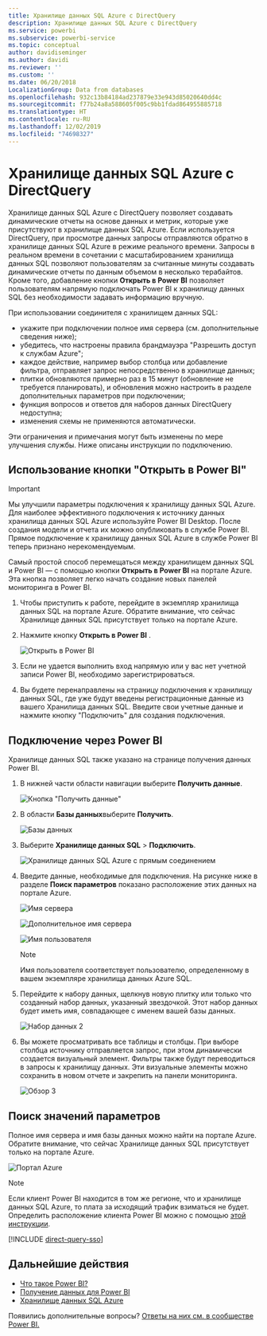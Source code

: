 ```yaml
---
title: Хранилище данных SQL Azure с DirectQuery
description: Хранилище данных SQL Azure с DirectQuery
ms.service: powerbi
ms.subservice: powerbi-service
ms.topic: conceptual
author: davidiseminger
ms.author: davidi
ms.reviewer: ''
ms.custom: ''
ms.date: 06/20/2018
LocalizationGroup: Data from databases
ms.openlocfilehash: 932c13b84184ad237879e33e943d85020640dd4c
ms.sourcegitcommit: f77b24a8a588605f005c9bb1fdad864955885718
ms.translationtype: HT
ms.contentlocale: ru-RU
ms.lasthandoff: 12/02/2019
ms.locfileid: "74698327"
---
```

# <a name="azure-sql-data-warehouse-with-directquery"></a>Хранилище данных SQL Azure с DirectQuery

Хранилище данных SQL Azure с DirectQuery позволяет создавать динамические отчеты на основе данных и метрик, которые уже присутствуют в хранилище данных SQL Azure. Если используется DirectQuery, при просмотре данных запросы отправляются обратно в хранилище данных SQL Azure в режиме реального времени. Запросы в реальном времени в сочетании с масштабированием хранилища данных SQL позволяют пользователям за считанные минуты создавать динамические отчеты по данным объемом в несколько терабайтов. Кроме того, добавление кнопки **Открыть в Power BI** позволяет пользователям напрямую подключать Power BI к хранилищу данных SQL без необходимости задавать информацию вручную.

При использовании соединителя с хранилищем данных SQL:

* укажите при подключении полное имя сервера (см. дополнительные сведения ниже);
* убедитесь, что настроены правила брандмауэра "Разрешить доступ к службам Azure";
* каждое действие, например выбор столбца или добавление фильтра, отправляет запрос непосредственно в хранилище данных;
* плитки обновляются примерно раз в 15 минут (обновление не требуется планировать),  и обновления можно настроить в разделе дополнительных параметров при подключении;
* функция вопросов и ответов для наборов данных DirectQuery недоступна;
* изменения схемы не применяются автоматически.

Эти ограничения и примечания могут быть изменены по мере улучшения службы. Ниже описаны инструкции по подключению.

## <a name="using-the-open-in-power-bi-button"></a>Использование кнопки "Открыть в Power BI"

> [!Important]
> Мы улучшили параметры подключения к хранилищу данных SQL Azure.  Для наиболее эффективного подключения к источнику данных хранилища данных SQL Azure используйте Power BI Desktop.  После создания модели и отчета их можно опубликовать в службе Power BI.  Прямое подключение к хранилищу данных SQL Azure в службе Power BI теперь признано нерекомендуемым.

Самый простой способ перемещаться между хранилищем данных SQL и Power BI — с помощью кнопки **Открыть в Power BI** на портале Azure. Эта кнопка позволяет легко начать создание новых панелей мониторинга в Power BI.

1. Чтобы приступить к работе, перейдите в экземпляр хранилища данных SQL на портале Azure. Обратите внимание, что сейчас Хранилище данных SQL присутствует только на портале Azure.

2. Нажмите кнопку **Открыть в Power BI** .

    ![Открыть в Power BI](media/service-azure-sql-data-warehouse-with-direct-connect/openinpowerbi.png)

3. Если не удается выполнить вход напрямую или у вас нет учетной записи Power BI, необходимо зарегистрироваться.

4. Вы будете перенаправлены на страницу подключения к хранилищу данных SQL, где уже будут введены регистрационные данные из вашего Хранилища данных SQL. Введите свои учетные данные и нажмите кнопку "Подключить" для создания подключения.

## <a name="connecting-through-power-bi"></a>Подключение через Power BI

Хранилище данных SQL также указано на странице получения данных Power BI. 

1. В нижней части области навигации выберите **Получить данные**.  

    ![Кнопка "Получить данные"](media/service-azure-sql-data-warehouse-with-direct-connect/getdatabutton.png)

2. В области **Базы данных**выберите **Получить**.

    ![Базы данных](media/service-azure-sql-data-warehouse-with-direct-connect/databases.png)

3. Выберите **Хранилище данных SQL** \> **Подключить**.

    ![Хранилище данных SQL Azure с прямым соединением](media/service-azure-sql-data-warehouse-with-direct-connect/azuresqldatawarehouseconnect.png)

4. Введите данные, необходимые для подключения. На рисунке ниже в разделе **Поиск параметров** показано расположение этих данных на портале Azure.

    ![Имя сервера](media/service-azure-sql-data-warehouse-with-direct-connect/servername.png)

    ![Дополнительное имя сервера](media/service-azure-sql-data-warehouse-with-direct-connect/servernamewithadvanced.png)

    ![Имя пользователя](media/service-azure-sql-data-warehouse-with-direct-connect/username.png)

   > [!NOTE]
   > Имя пользователя соответствует пользователю, определенному в вашем экземпляре хранилища данных Azure SQL.

5. Перейдите к набору данных, щелкнув новую плитку или только что созданный набор данных, указанный звездочкой. Этот набор данных будет иметь имя, совпадающее с именем вашей базы данных.

    ![Набор данных 2](media/service-azure-sql-data-warehouse-with-direct-connect/dataset2.png)

6. Вы можете просматривать все таблицы и столбцы. При выборе столбца источнику отправляется запрос, при этом динамически создается визуальный элемент. Фильтры также будут переводиться в запросы к хранилищу данных. Эти визуальные элементы можно сохранить в новом отчете и закрепить на панели мониторинга.

    ![Обзор 3](media/service-azure-sql-data-warehouse-with-direct-connect/explore3.png)

## <a name="finding-parameter-values"></a>Поиск значений параметров

Полное имя сервера и имя базы данных можно найти на портале Azure. Обратите внимание, что сейчас Хранилище данных SQL присутствует только на портале Azure.

![Портал Azure](media/service-azure-sql-data-warehouse-with-direct-connect/azureportal.png)

> [!NOTE]
> Если клиент Power BI находится в том же регионе, что и хранилище данных SQL Azure, то плата за исходящий трафик взиматься не будет. Определить расположение клиента Power BI можно с помощью [этой инструкции](https://docs.microsoft.com/power-bi/service-admin-where-is-my-tenant-located).

[!INCLUDE [direct-query-sso](includes/direct-query-sso.md)]

## <a name="next-steps"></a>Дальнейшие действия

* [Что такое Power BI?](fundamentals/power-bi-overview.md)  
* [Получение данных для Power BI](service-get-data.md)  
* [Хранилище данных SQL Azure](/azure/sql-data-warehouse/sql-data-warehouse-overview-what-is/)

Появились дополнительные вопросы? [Ответы на них см. в сообществе Power BI.](https://community.powerbi.com/)
